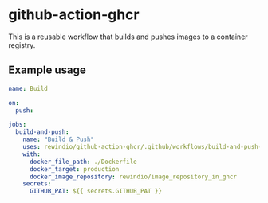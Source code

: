 # github-action-ghcr

This is a reusable workflow that builds and pushes images to a container registry.

## Example usage

```yaml
name: Build

on:
  push:

jobs:
  build-and-push:
    name: "Build & Push"
    uses: rewindio/github-action-ghcr/.github/workflows/build-and-push-to-ghcr.yml@v0
    with:
      docker_file_path: ./Dockerfile
      docker_target: production
      docker_image_repository: rewindio/image_repository_in_ghcr
    secrets:
      GITHUB_PAT: ${{ secrets.GITHUB_PAT }}
```


